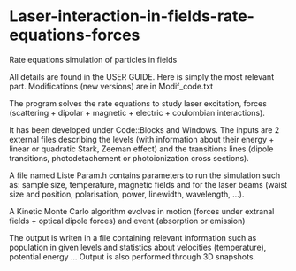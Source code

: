 # Laser-interaction-in-fields-rate-equations-forces

Rate equations simulation of particles in fields

All details are found in the USER GUIDE. Here is simply the most relevant part. Modifications (new versions) are in Modif_code.txt

The program solves the rate equations to study laser excitation, forces (scattering + dipolar + magnetic + electric + coulombian
interactions). 


It has been developed under Code::Blocks and Windows. The inputs are 2 external files describing the levels (with information about their energy + linear or quadratic Stark, Zeeman effect) and the transitions lines (dipole transitions, photodetachement or photoionization cross sections).

A file named Liste Param.h contains parameters to run the simulation such as:
sample size, temperature, magnetic fields and for the laser beams (waist size and position, polarisation, power, linewidth, wavelength, ...). 

A Kinetic Monte Carlo algorithm  evolves in motion (forces under extranal fields + optical dipole forces) and event (absorption or emission) 

The output is writen in a file containing relevant information such as population in given levels and statistics about velocities (temperature), potential energy ... Output is also performed through 3D snapshots. 

